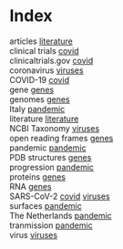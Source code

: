 # Index


articles [literature](literature.md#tp1)<br />
clinical trials [covid](covid.md#tp3)<br />
clinicaltrials.gov [covid](covid.md#tp4)<br />
coronavirus [viruses](viruses.md#tp3)<br />
COVID-19 [covid](covid.md#tp1)<br />
gene [genes](genes.md#tp4)<br />
genomes [genes](genes.md#tp1)<br />
Italy [pandemic](pandemic.md#tp6)<br />
literature [literature](literature.md#tp2)<br />
NCBI Taxonomy [viruses](viruses.md#tp4)<br />
open reading frames [genes](genes.md#tp3)<br />
pandemic [pandemic](pandemic.md#tp1)<br />
PDB structures [genes](genes.md#tp6)<br />
progression [pandemic](pandemic.md#tp4)<br />
proteins [genes](genes.md#tp5)<br />
RNA [genes](genes.md#tp2)<br />
SARS-CoV-2 [covid](covid.md#tp2) [viruses](viruses.md#tp1)<br />
surfaces [pandemic](pandemic.md#tp3)<br />
The Netherlands [pandemic](pandemic.md#tp5)<br />
tranmission [pandemic](pandemic.md#tp2)<br />
virus [viruses](viruses.md#tp2)
